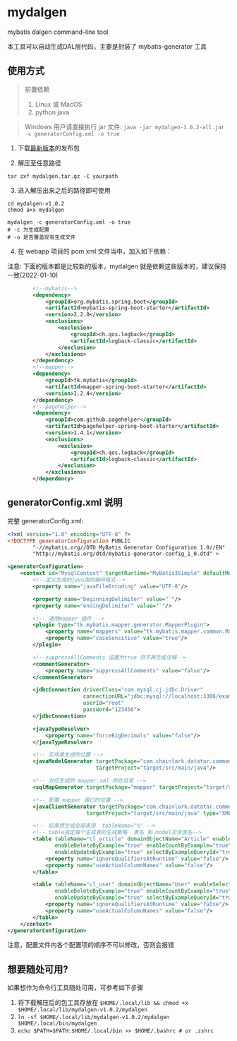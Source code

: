 # mydalgen
mybatis dalgen command-line tool

本工具可以自动生成DAL层代码，主要是封装了 mybatis-generator 工具

## 使用方式
> 前置依赖 
> 1. Linux 或 MacOS
> 2. python java
 
> Windows 用户请直接执行 jar 文件: `java -jar mydalgen-1.0.2-all.jar -c generatorConfig.xml -o true`

1. 下载[最新版本](https://github.com/terasum/mydalgen/releases/)的发布包

2. 解压至任意路径
```shell
tar zxf mydalgen.tar.gz -C yourpath
```
3. 进入解压出来之后的路径即可使用
```shell
cd mydalgen-v1.0.2
chmod a+x mydalgen

mydalgen -c generatorConfig.xml -o true
# -c 为生成配置
# -o 是否覆盖现有生成文件
```
4. 在 webapp 项目的 pom.xml 文件当中，加入如下依赖：

注意: 下面的版本都是比较新的版本，mydalgen 就是依赖这些版本的，建议保持一致(2022-01-10)

```xml
        <!--mybatis-->
        <dependency>
            <groupId>org.mybatis.spring.boot</groupId>
            <artifactId>mybatis-spring-boot-starter</artifactId>
            <version>2.2.0</version>
            <exclusions>
                <exclusion>
                    <groupId>ch.qos.logback</groupId>
                    <artifactId>logback-classic</artifactId>
                </exclusion>
            </exclusions>
        </dependency>
        <!--mapper-->
        <dependency>
            <groupId>tk.mybatis</groupId>
            <artifactId>mapper-spring-boot-starter</artifactId>
            <version>1.2.4</version>
        </dependency>
        <!--pagehelper-->
        <dependency>
            <groupId>com.github.pagehelper</groupId>
            <artifactId>pagehelper-spring-boot-starter</artifactId>
            <version>1.4.1</version>
            <exclusions>
                <exclusion>
                    <groupId>ch.qos.logback</groupId>
                    <artifactId>logback-classic</artifactId>
                </exclusion>
            </exclusions>
        </dependency>
```

## generatorConfig.xml 说明

完整 generatorConfig.xml:
```xml
<?xml version="1.0" encoding="UTF-8" ?>
<!DOCTYPE generatorConfiguration PUBLIC
        "-//mybatis.org//DTD MyBatis Generator Configuration 1.0//EN"
        "http://mybatis.org/dtd/mybatis-generator-config_1_0.dtd" >

<generatorConfiguration>
    <context id="MysqlContext" targetRuntime="MyBatis3Simple" defaultModelType="flat">
        <!--定义生成的java类的编码格式-->
        <property name="javaFileEncoding" value="UTF-8"/>

        <property name="beginningDelimiter" value="`"/>
        <property name="endingDelimiter" value="`"/>

        <!-- 通用mapper 插件 -->
        <plugin type="tk.mybatis.mapper.generator.MapperPlugin">
            <property name="mappers" value="tk.mybatis.mapper.common.Mapper"/>
            <property name="caseSensitive" value="true"/>
        </plugin>

        <!--suppressAllComments 设置为true 则不再生成注释-->
        <commentGenerator>
            <property name="suppressAllComments" value="false"/>
        </commentGenerator>

        <jdbcConnection driverClass="com.mysql.cj.jdbc.Driver"
                        connectionURL="jdbc:mysql://localhost:3306/example"
                        userId="root"
                        password="123456">
        </jdbcConnection>

        <javaTypeResolver>
            <property name="forceBigDecimals" value="false"/>
        </javaTypeResolver>

        <!-- 实体类生成的位置 -->
        <javaModelGenerator targetPackage="com.chainlark.datatar.common.dal.model"
                            targetProject="target/src/main/java"/>

        <!-- 对应生成的 mapper.xml 所在目录 -->
        <sqlMapGenerator targetPackage="mapper" targetProject="target/src/main/resources"/>

        <!-- 配置 mapper 接口的位置 -->
        <javaClientGenerator targetPackage="com.chainlark.datatar.common.dal.mapper"
                         targetProject="target/src/main/java" type="XMLMAPPER"/>

        <!-- 如果想生成全部表用  tableName="%" -->
        <!-- table指定每个生成表的生成策略  表名 和 model实体类名-->
        <table tableName="cl_article" domainObjectName="Article" enableSelectByExample="true"
               enableDeleteByExample="true" enableCountByExample="true"
               enableUpdateByExample="true" selectByExampleQueryId="true">
            <property name="ignoreQualifiersAtRuntime" value="false"/>
            <property name="useActualColumnNames" value="false"/>
        </table>

        <table tableName="cl_user" domainObjectName="User" enableSelectByExample="true"
               enableDeleteByExample="true" enableCountByExample="true"
               enableUpdateByExample="true" selectByExampleQueryId="true">
            <property name="ignoreQualifiersAtRuntime" value="false"/>
            <property name="useActualColumnNames" value="false"/>
        </table>
    </context>
</generatorConfiguration>
```

注意，配置文件内各个配置项的顺序不可以修改，否则会报错

## 想要随处可用?
如果想作为命令行工具随处可用，可参考如下步骤
1. 将下载解压后的包工具存放在 `$HOME/.local/lib && chmod +x $HOME/.local/lib/mydalgen-v1.0.2/mydalgen`
2. `ln -sf $HOME/.local/lib/mydalgen-v1.0.2/mydalgen $HOME/.local/bin/mydalgen`
3. `echo $PATH=$PATH:$HOME/.local/bin >> $HOME/.bashrc # or .zshrc`

